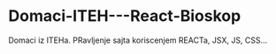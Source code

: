 # Domaci-ITEH---React-Bioskop
Domaci iz ITEHa. PRavljenje sajta koriscenjem REACTa, JSX, JS, CSS...

